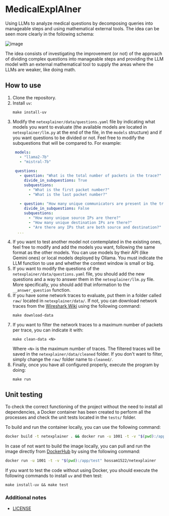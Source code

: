# MedicalExplAIner
Using LLMs to analyze medical questions by decomposing queries into manageable steps and using mathematical external tools. The idea can be seen more clearly in the following schema:

![image](https://github.com/user-attachments/assets/acbefac2-6951-40e7-b7ad-e127092fa0b7)

The idea consists of investigating the improvement (or not) of the approach of dividing complex questions into manageable steps and providing the LLM model with an external mathematical tool to supply the areas where the LLMs are weaker, like doing math.

## How to use

1. Clone the repository.
2. Install `uv`:
   ```
   make install-uv
   ```
3. Modify the `netexplainer/data/questions.yaml` file by indicating what models you want to evaluate (the available models are located in `netexplainer/llm.py` at the end of the file, in the `models` structure) and if you want questions to be divided or not. Feel free to modify the subquestions that will be compared to. For example:
   ```yaml
    models:
      - "llama2-7b"
      - "mistral-7b"
    
    questions:
      - question: "What is the total number of packets in the trace?"
        divide_in_subquestions: True
        subquestions:
          - "What is the first packet number?"
          - "What is the last packet number?"
    
      - question: "How many unique communicators are present in the trace?"
        divide_in_subquestions: False
        subquestions:
          - "How many unique source IPs are there?"
          - "How many unique destination IPs are there?"
          - "Are there any IPs that are both source and destination?"
     ...
   ```
4. If you want to test another model not contemplated in the existing ones, feel free to modify and add the models you want, following the same format as the other models. You can use models by their API (like Gemini ones) or local models deployed by Ollama. You must indicate the LLM function to use and whether the context window is small or big.
5. If you want to modify the questions of the `netexplainer/data/questions.yaml` file, you should add the new questions and a way to answer them in the `netexplainer/llm.py` file. More specifically, you should add that information to the `__answer_question` function.
6. If you have some network traces to evaluate, put them in a folder called `raw/` located in `netexplainer/data/`. If not, you can download network traces from the [Wireshark Wiki](https://wiki.wireshark.org/samplecaptures) using the following command:
   ```
   make download-data
   ```
7. If you want to filter the network traces to a maximum number of packets per trace, you can indicate it with:
   ```
   make clean-data <N>
   ```
   Where `<N>` is the maximum number of traces. The filtered traces will be saved in the `netexplainer/data/cleaned` folder. If you don't want to filter, simply change the `raw/` folder name to `cleaned/`.
8. Finally, once you have all configured properly, execute the program by doing:
   ```
   make run
   ```

## Unit testing
To check the correct functioning of the project without the need to install all dependencies, a Docker container has been created to perform all the processes and check the unit tests located in the `tests/` folder.

To build and run the container locally, you can use the following command:
```bash
docker build -t netexplainer . && docker run -u 1001 -t -v "$(pwd):/app/test" netexplainer
```

In case of not want to build the image locally, you can pull and run the image directly from [DockerHub](https://hub.docker.com/repository/docker/hossam1522/netexplainer/general) by using the following command:
```bash
docker run -u 1001 -t -v "$(pwd):/app/test" hossam1522/netexplainer
```

If you want to test the code without using Docker, you should execute the following commands to install `uv` and then test:
```
make install-uv && make test
```

### Additional notes

- [LICENSE](LICENSE)
